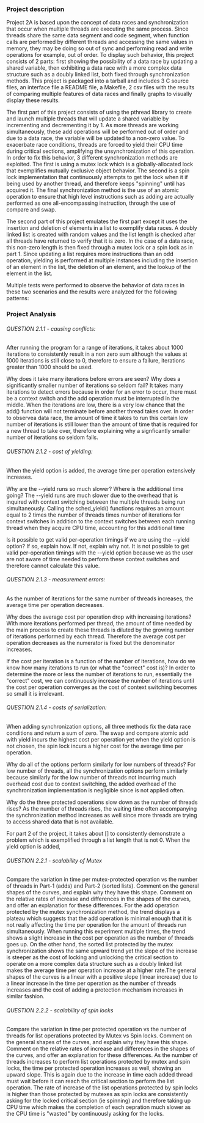 ### Project description
Project 2A is based upon the concept of data races and synchronization that occur when multiple threads are executing the same process. Since threads share the same data segment and code segment, when function calls are performed by different threads and accessing the same values in memory, they may be doing so out of sync and performing read and write operations for example, out of order. To display such behavior, this project consists of 2 parts: first showing the possibility of a data race by updating a shared variable, then exhibiting a data race with a more complex data structure such as a doubly linked list, both fixed through synchronization methods. This project is packaged into a tarball and includes 3 C source files, an interface file a README file, a Makefile, 2 csv files with the results of comparing multiple features of data races and finally graphs to visually display these results.

The first part of this project consists of using the pthread library to create and launch multiple threads that will update a shared variable by incrementing and decrementing it by 1. As more threads are working simultaneously, these add operations will be performed out of order and due to a data race, the variable will be updated to a non-zero value. To exacerbate race conditions, threads are forced to yield their CPU time during critical sections, amplifying the unsynchronization of this operation. In order to fix this behavior, 3 different synchronization methods are exploited. The first is using a mutex lock which is a globally-allocated lock that exemplifies mutually exclusive object behavior. The second is a spin lock implementation that continuously attempts to get the lock when it if being used by another thread, and therefore keeps "spinning" until has acquired it. The final synchronization method is the use of an atomic operation to ensure that high level instructions such as adding are actually performed as one all-encompassing instruction, through the use of compare and swap.

The second part of this project emulates the first part except it uses the insertion and deletion of elements in a list to exemplify data races. A doubly linked list is created with random values and the list length is checked after all threads have returned to verify that it is zero. In the case of a data race, this non-zero length is then fixed through a mutex lock or a spin lock as in part 1. Since updating a list requires more instructions than an odd operation, yielding is performed at multiple instances including the insertion of an element in the list, the deletion of an element, and the lookup of the element in the list.

Multiple tests were performed to observe the behavior of data races in these two scenarios and the results were analyzed for the following patterns:

### Project Analysis
###### QUESTION 2.1.1 - causing conflicts:
After running the program for a range of iterations, it takes about 1000 iterations to consistently result in a non zero sum although the values at 1000 iterations is still close to 0, therefore to ensure a failure, iterations greater than 1000 should be used.

Why does it take many iterations before errors are seen?
Why does a significantly smaller number of iterations so seldom fail?
It takes many iterations to detect errors because in order for an error to occur, there must be a context switch and the add operation must be interrupted in the middle. When the iterations are low, there is a very low chance that the add() function will not terminate before another thread takes over.  In order to observea data race, the amount of time it takes to run this certain low number of iterations is still lower than the amount of time that is required for a new
thread to take over, therefore explaining why a signficantly smaller number of iterations so seldom fails.

###### QUESTION 2.1.2 - cost of yielding:
When the yield option is added, the average time per operation extensively increases.

Why are the --yield runs so much slower? Where is the additional time going?
The --yield runs are much slower due to the overhead that is inquired with context switching between the multiple threads being run simultaneously. Calling the sched_yield() functions requires an amount equal to 2 times the number of threads times number of iterations for context switches in addition to the context switches between each running thread when they acquire CPU time, accounting for this additional time

Is it possible to get valid per-operation timings if we are using the --yield option? If so, explain how. If not, explain why not.
It is not possible to get valid per-operation timings with the --yield option because we as the user are not aware of time needed to perform these context switches and therefore cannot calculate this value.

###### QUESTION 2.1.3 - measurement errors:
As the number of iterations for the same number of threads increases, the average time per operation decreases.

Why does the average cost per operation drop with increasing iterations?
With more iterations performed per thread, the amount of time needed by the main process to create these threads is diluted by the growing number of iterations performed by each thread. Therefore the average cost per operation decreases as the numerator is fixed but the denominator increases.

If the cost per iteration is a function of the number of iterations, how do we know how many iterations to run (or what the "correct" cost is)?
In order to determine the more or less the number of iterations to run, essentially the "correct" cost, we can continuously increase the number of iterations until the cost per operation converges as the cost of context switching becomes so small it is irrelevant.

###### QUESTION 2.1.4 - costs of serialization:
When adding synchronization options, all three methods fix the data race conditions and return a sum of zero. The swap and compare atomic add with yield incurs the highest cost per operation yet when the yield option is not chosen, the spin lock incurs a higher cost for the average time per operation.

Why do all of the options perform similarly for low numbers of threads?
For low number of threads, all the synchronization options perform similarly because similarly for the low number of threads not incurring much overhead cost due to context switching, the added overhead of the synchronization implementation is negligible since is not applied often.

Why do the three protected operations slow down as the number of threads rises?
As the number of threads rises, the waiting time often accompanying the synchronization method increases as well since more threads are trying to access shared data that is not available.

For part 2 of the project, it takes about [] to consistently demonstrate a problem which is exemplified through a list length that is not 0. When the yield option is added, 

###### QUESTION 2.2.1 - scalability of Mutex
Compare the variation in time per mutex-protected operation vs the number of threads in Part-1 (adds) and Part-2 (sorted lists).
Comment on the general shapes of the curves, and explain why they have this shape.
Comment on the relative rates of increase and differences in the shapes of the curves, and offer an explanation for these differences.
For the add operation protected by the mutex synchronization method, the trend displays a plateau which suggests that the add operation is minimal enough that it is not really affecting the time per operation for the amount of threads run simultaneously. When running this experiment multiple times, the trend shows a slight increase in the cost per operation as the number of threads goes up. On the other hand, the sorted list protected by the mutex synchronization shows the same upward trend yet the slope of the increase is steeper as the cost of locking and unlocking the critical section to operate on a more complex data structure such as a doubly linked list makes the average time per operation increase at a higher rate.The general shapes of the curves is a linear with a positive slope (linear increase) due to a linear increase in the time per operation as the number of threads increases and the cost of adding a protection mechanism increases in similar fashion.

###### QUESTION 2.2.2 - scalability of spin locks
Compare the variation in time per protected operation vs the number of threads for list operations protected by Mutex vs Spin locks. Comment on the general shapes of the curves, and explain why they have this shape.
Comment on the relative rates of increase and differences in the shapes of the curves, and offer an explanation for these differences.
As the number of threads increases to perform list operations protected by mutex and spin locks, the time per protected operation increases as well, showing an upward slope. This is again due to the increase in time each added thread must wait before it can reach the critical section to perform the list operation. The rate of increase of the list operations protected by spin locks is higher than those protected by mutexes as spin locks are consistently asking for the locked critical section (ie spinning) and therefore taking up CPU time which makes the completion of each oepration much slower as the CPU time is "wasted" by continuously asking for the locks.
